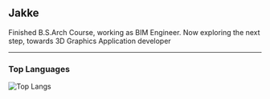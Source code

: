 ## Jakke

Finished B.S.Arch Course, working as BIM Engineer. Now exploring the next step, towards 3D Graphics Application developer

---

### Top Languages
![Top Langs](https://github-readme-stats.vercel.app/api/top-langs/?username=jakkelab&layout=compact)

